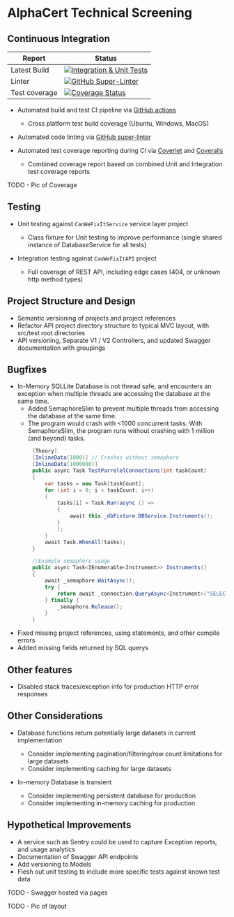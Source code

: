 # AlphaCert Technical Screening

## Continuous Integration

| Report      | Status |
| ----------- | ----------- |
| Latest Build      | [![Integration & Unit Tests](https://github.com/mpainenz/Interview/actions/workflows/ci.yml/badge.svg)](https://github.com/mpainenz/Interview/actions/workflows/ci.yml)       |
| Linter  | [![GitHub Super-Linter](https://github.com/mpainenz/Interview/workflows/Lint%20Code%20Base/badge.svg)](https://github.com/marketplace/actions/super-linter)
| Test coverage  | [![Coverage Status](https://coveralls.io/repos/github/mpainenz/Interview/badge.svg?branch=main)](https://coveralls.io/github/mpainenz/Interview?branch=main)        |


* Automated build and test CI pipeline via [GitHub actions](https://github.com/mpainenz/Interview/actions)
  - Cross platform test build coverage (Ubuntu, Windows, MacOS)

* Automated code linting via [GitHub super-linter](https://github.com/github/super-linter#codespaces-and-visual-studio-code)

* Automated test coverage reporting during CI via [Coverlet](https://dotnetfoundation.org/projects/coverlet) and [Coveralls](https://coveralls.io/)
  - Combined coverage report based on combined Unit and Integration test coverage reports

TODO - Pic of Coverage

## Testing

* Unit testing against `CanWeFixItService` service layer project
  - Class fixture for Unit testing to improve performance (single shared instance of DatabaseService for all tests)

* Integration testing against `CanWeFixItAPI` project
  - Full coverage of REST API, including edge cases (404, or unknown http method types)

## Project Structure and Design

* Semantic versioning of projects and project references
* Refactor API project directory structure to typical MVC layout, with src/test root directories
* API versioning, Separate V1 / V2 Controllers, and updated Swagger documentation with groupings

## Bugfixes

* In-Memory SQLLite Database is not thread safe, and encounters an exception when multiple threads are accessing the database at the same time.
  - Added SemaphoreSlim to prevent multiple threads from accessing the database at the same time.
  - The program would crash with <1000 concurrent tasks. With SemaphoreSlim, the program runs without crashing with 1 million (and beyond) tasks.

```csharp
        [Theory]
        [InlineData(1000)] // Crashes without semaphore
        [InlineData(1000000)]
        public async Task TestParrelelConnections(int taskCount)
        {
            var tasks = new Task[taskCount];
            for (int i = 0; i < taskCount; i++)
            {
                tasks[i] = Task.Run(async () => 
                {
                    await this._dbFixture.DBService.Instruments();
                }
                );
            }
            await Task.WhenAll(tasks);
        }
```

```csharp
        //Example semaphore usage
        public async Task<IEnumerable<Instrument>> Instruments()
        {
            await _semaphore.WaitAsync();
            try {
                return await _connection.QueryAsync<Instrument>("SELECT * FROM instrument WHERE Active = 0");
            } finally {
                _semaphore.Release();
            }
        }
```

* Fixed missing project references, using statements, and other compile errors
* Added missing fields returned by SQL querys


## Other features

* Disabled stack traces/exception info for production HTTP error responses


## Other Considerations

* Database functions return potentially large datasets in current implementation
  - Consider implementing pagination/filtering/row count limitations for large datasets
  - Consider implementing caching for large datasets

* In-memory Database is transient
  - Consider implementing persistent database for production
  - Consider implementing in-memory caching for production

## Hypothetical Improvements

* A service such as Sentry could be used to capture Exception reports, and usage analytics
* Documentation of Swagger API endpoints
* Add versioning to Models
* Flesh out unit testing to include more specific tests against known test data



TODO - Swagger hosted via pages

TODO - Pic of layout

<!-- 
# Candidate

## Overview

In this repository are two solutions `CanWeFixIt` and `YesWeCan`. The general
idea is that you update the `CanWeFixIt` solution so that it conforms to the 
requirements as stated in this document.

[Fork](https://guides.github.com/activities/forking/) this repository on Github,
work on your solution and then provide the link to your fork to your AlphaCert
contact. 

The `YesWeCan` solution contains a console application that will call the 
`CanWeFixItApi`, an `ASP.NET` API, and check the various endpoints for expected
behaviours.

The simplest way to achieve this is to just run them both at the same time 
using your preferred development tooling (Visual Studio, Rider, dotnet cli). 
Ensure the api project is up and then run the console application.

The projects target `net5.0` so ensure you have the .NET 5 SDK installed.

If the api returns the correct payloads at the appropriate endpoints then you
will see console output with passed tests:

```
=== MarketData Verification ===
Active Test: Passed
Content Test: Passed
Count Test: Passed
========================================
=== Instrument Verification ===
Active Test: Passed
Content Test: Passed
Count Test: Passed
========================================
=== MarketValuation Verification ===
Active Test: Passed
Content Test: Passed
Count Test: Passed
========================================
Press any key to exit...
```

If the api is up but returns incorrect payload responses you might see 
`Failed` instead of `Passed` for some tests.
If the api is not up or there is some other communication issue you will see a
exception message and stack trace in the console output.

```
No connection could be made because the target machine actively refused it. (localhost:5010)
   at System.Net.Http.ConnectHelper.ConnectAsync(Func`3 callback, DnsEndPoint endPoint, HttpRequestMessage requestMessage, CancellationToken cancellationToken)
   at System.Net.Http.HttpConnectionPool.ConnectAsync(HttpRequestMessage request, Boolean async, CancellationToken cancellationToken)
...
```

## Actions and General Guidelines

The `CanWeFixItApi` project is currently incomplete and contains a broken 
implementation of the final requirements. There are also various kinds of bugs
and only partial features.

Fix as much as possible and implement features according to the requirements.

You may refactor anything in the `CanWeFixIt` projects, including completely 
deleting and replacing them. You may use and consume any appropriately licensed
third party libraries you are comfortable with. If you do go this route, make
note of the url and port that is expected in the console tester application 
(`http://localhost:5010`).

The provided solution creates an in-memory SQLite database with test data and 
an example Dapper based DatabaseService. You may fix this or swap this out with
any other database and ORM that you are comfortable with. 

You are welcome to check the code in the `YesWeCan` console application and
even encouraged to replicate the test criteria in your own unit tests.

## Requirements

The api should have three endpoints:

* `GET v1/instruments`
* `GET v1/marketdata`
* `GET v1/valuations`

All endpoints should return json payloads matching the following criteria.

`v1/instruments`: A list of `Instruments` from the database that are currently
`active`.
Example:
```json
[
  {
    "id": 2,
    "sedol": "Sedol2",
    "name": "Name2",
    "active": true
  },
  ...
]

``` 

`v1/marketdata`: A list of `MarketData` from the database that are currently
`active` and also have a calculated `instrumentId`. The `instrumentId` should 
be calculated by looking up the `sedol` of the marketData against the `sedol` of 
the instrument. So "Sedol2" would be mapped against InstrumentId 2 since that 
instrument has the `sedol` of "Sedol2". If there is no matching instrument it
shouldn't be returned by this endpoint.
Example:
```json
[
  {
    "id": 2,
    "dataValue": 2222,
    "instrumentId": 2,
    "active": true
  },
  ...
]

``` 

`v1/valuations`: A list of `MarketValuation` with a single item in the list.
This item should have a `name` of "DataValueTotal" and a `total` of the sum
of all currently `active` `MarketData`.
Example:
```json
[
  {
    "name": "DataValueTotal",
    "total": XXXXX
  }
]

```  -->
